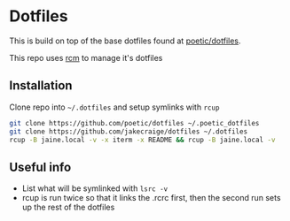 # Dotfiles

This is build on top of the base dotfiles found at
[poetic/dotfiles](https://github.com/poetic/dotfiles).

This repo uses [rcm](https://github.com/thoughtbot/rcm) to manage it's dotfiles

## Installation
Clone repo into `~/.dotfiles` and setup symlinks with `rcup`

```sh
git clone https://github.com/poetic/dotfiles ~/.poetic_dotfiles
git clone https://github.com/jakecraige/dotfiles ~/.dotfiles
rcup -B jaine.local -v -x iterm -x README && rcup -B jaine.local -v
```

## Useful info

- List what will be symlinked with `lsrc -v`
- rcup is run twice so that it links the .rcrc first, then the second run sets
  up the rest of the dotfiles
